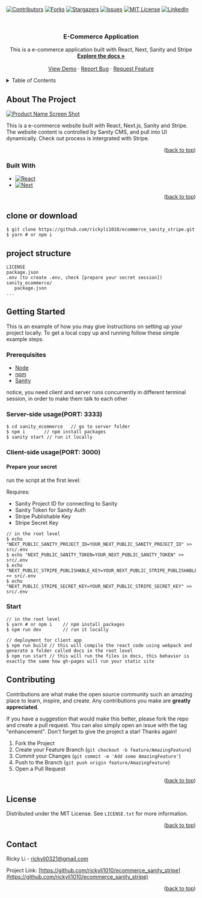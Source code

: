 <!-- PROJECT SHIELDS -->
<!--
*** I'm using markdown "reference style" links for readability.
*** Reference links are enclosed in brackets [ ] instead of parentheses ( ).
*** See the bottom of this document for the declaration of the reference variables
*** for contributors-url, forks-url, etc. This is an optional, concise syntax you may use.
*** https://www.markdownguide.org/basic-syntax/#reference-style-links
-->
[![Contributors][contributors-shield]][contributors-url]
[![Forks][forks-shield]][forks-url]
[![Stargazers][stars-shield]][stars-url]
[![Issues][issues-shield]][issues-url]
[![MIT License][license-shield]][license-url]
[![LinkedIn][linkedin-shield]][linkedin-url]



<!-- PROJECT LOGO -->
<br />
<div align="center">

<h3 align="center">E-Commerce Application</h3>

  <p align="center">
    This is a e-commerce application built with React, Next, Sanity and Stripe
    <br />
    <a href="https://github.com/rickyli1010/ecommerce_sanity_stripe"><strong>Explore the docs »</strong></a>
    <br />
    <br />
    <a href="https://ecommerce-sanity-stripe-opal-phi.vercel.app/">View Demo</a>
    ·
    <a href="https://github.com/rickyli1010/ecommerce_sanity_stripe/issues">Report Bug</a>
    ·
    <a href="https://github.com/rickyli1010/ecommerce_sanity_stripe/issues">Request Feature</a>
  </p>
</div>



<!-- TABLE OF CONTENTS -->
<details>
  <summary>Table of Contents</summary>
  <ol>
    <li>
      <a href="#about-the-project">About The Project</a>
      <ul>
        <li><a href="#built-with">Built With</a></li>
      </ul>
    </li>
    <li>
      <a href="#getting-started">Getting Started</a>
      <ul>
        <li><a href="#prerequisites">Prerequisites</a></li>
        <li><a href="#start">Start</a></li>
      </ul>
    </li>
    <li><a href="#contributing">Contributing</a></li>
    <li><a href="#license">License</a></li>
    <li><a href="#contact">Contact</a></li>
  </ol>
</details>



<!-- ABOUT THE PROJECT -->
## About The Project

[![Product Name Screen Shot][product-screenshot]](https://ecommerce-sanity-stripe-opal-phi.vercel.app/)

This is a e-commerce website built with React, Next.js, Sanity and Stripe. The website content is controlled by Sanity CMS, and pull into UI dynamically. Check out process is intergrated with Stripe. 

<p align="right">(<a href="#readme-top">back to top</a>)</p>



### Built With

* [![React][React.js]][React-url]
* [![Next][Next.js]][Next-url]

<p align="right">(<a href="#readme-top">back to top</a>)</p>

<!-- CLONE OR DOWNLOAD -->
## clone or download
```terminal
$ git clone https://github.com/rickyli1010/ecommerce_sanity_stripe.git
$ yarn # or npm i
```

<!-- PROJECT STRUCTURE -->
## project structure
```terminal
LICENSE
package.json
.env (to create .env, check [prepare your secret session])
sanity_ecommerce/
   package.json
...
```


<!-- GETTING STARTED -->
## Getting Started

This is an example of how you may give instructions on setting up your project locally.
To get a local copy up and running follow these simple example steps.

### Prerequisites
- [Node](https://nodejs.org/en/download/) 
- [npm](https://nodejs.org/en/download/package-manager/)
- [Sanity](https://www.npmjs.com/package/sanity)

notice, you need client and server runs concurrently in different terminal session, in order to make them talk to each other

### Server-side usage(PORT: 3333)

```terminal
$ cd sanity_ecommerce   // go to server folder
$ npm i       // npm install packages
$ sanity start // run it locally
```

### Client-side usage(PORT: 3000)

#### Prepare your secret

run the script at the first level:

Requires: 
- Sanity Project ID for connecting to Sanity
- Sanity Token for Sanity Auth
- Stripe Publishable Key
- Stripe Secret Key

```terminal
// in the root level
$ echo "NEXT_PUBLIC_SANITY_PROJECT_ID=YOUR_NEXT_PUBLIC_SANITY_PROJECT_ID" >> src/.env
$ echo "NEXT_PUBLIC_SANITY_TOKEN=YOUR_NEXT_PUBLIC_SANITY_TOKEN" >> src/.env
$ echo "NEXT_PUBLIC_STRIPE_PUBLISHABLE_KEY=YOUR_NEXT_PUBLIC_STRIPE_PUBLISHABLE_KEY" >> src/.env
$ echo "NEXT_PUBLIC_STRIPE_SECRET_KEY=YOUR_NEXT_PUBLIC_STRIPE_SECRET_KEY" >> src/.env
```

### Start

```terminal
// in the root level
$ yarn # or npm i    // npm install packages
$ npm run dev        // run it locally

// deployment for client app
$ npm run build // this will compile the react code using webpack and generate a folder called docs in the root level
$ npm run start // this will run the files in docs, this behavior is exactly the same how gh-pages will run your static site
```


<!-- CONTRIBUTING -->
## Contributing

Contributions are what make the open source community such an amazing place to learn, inspire, and create. Any contributions you make are **greatly appreciated**.

If you have a suggestion that would make this better, please fork the repo and create a pull request. You can also simply open an issue with the tag "enhancement".
Don't forget to give the project a star! Thanks again!

1. Fork the Project
2. Create your Feature Branch (`git checkout -b feature/AmazingFeature`)
3. Commit your Changes (`git commit -m 'Add some AmazingFeature'`)
4. Push to the Branch (`git push origin feature/AmazingFeature`)
5. Open a Pull Request

<p align="right">(<a href="#readme-top">back to top</a>)</p>



<!-- LICENSE -->
## License

Distributed under the MIT License. See `LICENSE.txt` for more information.

<p align="right">(<a href="#readme-top">back to top</a>)</p>



<!-- CONTACT -->
## Contact

Ricky Li - rickyli0321@gmail.com

Project Link: [https://github.com/rickyli1010/ecommerce_sanity_stripe](https://github.com/rickyli1010/ecommerce_sanity_stripe)

<p align="right">(<a href="#readme-top">back to top</a>)</p>




<!-- MARKDOWN LINKS & IMAGES -->
<!-- https://www.markdownguide.org/basic-syntax/#reference-style-links -->
[contributors-shield]: https://img.shields.io/github/contributors/rickyli1010/ecommerce_sanity_stripe.svg?style=for-the-badge
[contributors-url]: https://github.com/rickyli1010/ecommerce_sanity_stripe/graphs/contributors
[forks-shield]: https://img.shields.io/github/forks/rickyli1010/ecommerce_sanity_stripe.svg?style=for-the-badge
[forks-url]: https://github.com/rickyli1010/ecommerce_sanity_stripe/network/members
[stars-shield]: https://img.shields.io/github/stars/rickyli1010/ecommerce_sanity_stripe.svg?style=for-the-badge
[stars-url]: https://github.com/rickyli1010/ecommerce_sanity_stripe/stargazers
[issues-shield]: https://img.shields.io/github/issues/rickyli1010/ecommerce_sanity_stripe.svg?style=for-the-badge
[issues-url]: https://github.com/rickyli1010/ecommerce_sanity_stripe/issues
[license-shield]: https://img.shields.io/github/license/rickyli1010/ecommerce_sanity_stripe.svg?style=for-the-badge
[license-url]: https://github.com/rickyli1010/ecommerce_sanity_stripe/blob/main/LICENSE
[linkedin-shield]: https://img.shields.io/badge/-LinkedIn-black.svg?style=for-the-badge&logo=linkedin&colorB=555
[linkedin-url]: https://linkedin.com/in/ricky1010
[product-screenshot]: https://github.com/rickyli1010/ecommerce_sanity_stripe/assets/29339402/9f6b365a-c775-4905-8b4b-c9cfea152f53
[Next.js]: https://img.shields.io/badge/next.js-000000?style=for-the-badge&logo=nextdotjs&logoColor=white
[Next-url]: https://nextjs.org/
[React.js]: https://img.shields.io/badge/React-20232A?style=for-the-badge&logo=react&logoColor=61DAFB
[React-url]: https://reactjs.org/
[Vue.js]: https://img.shields.io/badge/Vue.js-35495E?style=for-the-badge&logo=vuedotjs&logoColor=4FC08D
[Vue-url]: https://vuejs.org/
[Angular.io]: https://img.shields.io/badge/Angular-DD0031?style=for-the-badge&logo=angular&logoColor=white
[Angular-url]: https://angular.io/
[Svelte.dev]: https://img.shields.io/badge/Svelte-4A4A55?style=for-the-badge&logo=svelte&logoColor=FF3E00
[Svelte-url]: https://svelte.dev/
[Laravel.com]: https://img.shields.io/badge/Laravel-FF2D20?style=for-the-badge&logo=laravel&logoColor=white
[Laravel-url]: https://laravel.com
[Bootstrap.com]: https://img.shields.io/badge/Bootstrap-563D7C?style=for-the-badge&logo=bootstrap&logoColor=white
[Bootstrap-url]: https://getbootstrap.com
[JQuery.com]: https://img.shields.io/badge/jQuery-0769AD?style=for-the-badge&logo=jquery&logoColor=white
[JQuery-url]: https://jquery.com 
[TailwindCSS.com]: https://img.shields.io/badge/tailwindcss-%2338B2AC.svg?style=for-the-badge&logo=tailwind-css&logoColor=white
[TailwindCSS-url]: https://tailwindcss.com/ 

